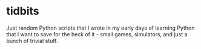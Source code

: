 # tidbits

Just random Python scripts that I wrote in my early days of learning Python that I want to save for the heck of it - small games, simulators, and just a bunch of trivial stuff.
